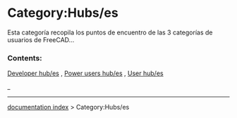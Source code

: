 # Category:Hubs/es
Esta categoría recopila los puntos de encuentro de las 3 categorías de usuarios de FreeCAD\...

### Contents:

[Developer hub/es](Developer_hub/es.md) , [Power users hub/es](Power_users_hub/es.md) , [User hub/es](User_hub/es.md)

_

---
[documentation index](../README.md) > Category:Hubs/es

